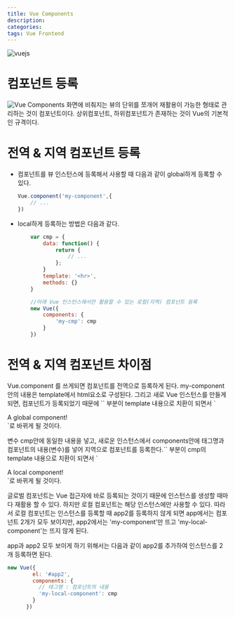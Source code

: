 ```yaml
---
title: Vue Components
description: 
categories: 
tags: Vue Frontend
---
```


![vuejs](https://i.ytimg.com/vi/DsuTwV0jwaY/maxresdefault.jpg)

# 컴포넌트 등록

![Vue Components](https://kr.vuejs.org/images/components.png)
화면에 비춰지는 뷰의 단위를 쪼개어 재활용이 가능한 형태로 관리하는 것이 컴포넌트이다. 상위컴포넌트, 하위컴포넌트가 존재하는 것이 Vue의 기본적인 규격이다.

# 전역 & 지역 컴포넌트 등록

* 컴포넌트를 뷰 인스턴스에 등록해서 사용할 때 다음과 같이 global하게 등록할 수 있다.
    ```javascript
    Vue.component('my-component',{
        // ...
    })
    ```
* local하게 등록하는 방법은 다음과 같다.
    ```javascript
        var cmp = {
            data: function() {
                return {
                    // ...
                };
            }
            template: '<hr>',
            methods: {}
        }

        //아래 Vue 인스턴스에서만 활용할 수 있는 로컬(지역) 컴포넌트 등록
        new Vue({
            components: {
                'my-cmp': cmp
            }
        })
    ```

# 전역 & 지역 컴포넌트 차이점

<script src="https://gist.github.com/groovypark/b642e5dc8c17d85e660baea34627eccb.js"></script>

<p>Vue.component 를 쓰게되면 컴포넌트를 전역으로 등록하게 된다. my-component안의 내용은 template에서 html요소로 구성된다. 그리고 새로 Vue 인스턴스를 만들게 되면, 컴포넌트가 등록되었기 때문에 `<my-component></my-component>` 부분이 template 내용으로 치환이 되면서 `<div>A global component!</div>`로 바뀌게 될 것이다.</p>

<p>변수 cmp안에 동일한 내용을 넣고, 새로운 인스턴스에서 components안에 태그명과 컴포넌트의 내용(변수)를 넣어 지역으로 컴포넌트를 등록한다.`<my-local-component></my-local-component>` 부분이 cmp의 template 내용으로 치환이 되면서 `<div>A local component!</div>`로 바뀌게 될 것이다.</p>

<p>글로벌 컴포넌트는 Vue 접근자에 바로 등록되는 것이기 때문에 인스턴스를 생성할 때마다 재활용 할 수 있다. 하지만 로컬 컴포넌트는 해당 인스턴스에만 사용할 수 있다. 따라서 로컬 컴포넌트는 인스턴스를 등록할 때 app2를 등록하지 않게 되면 app에서는 컴포넌트 2개가 모두 보이지만, app2에서는 'my-component'만 뜨고 'my-local-component'는 뜨지 않게 된다.</p>
app과 app2 모두 보이게 하기 위해서는 다음과 같이 app2를 추가하여 인스턴스를 2개 등록하면 된다.

```javascript
new Vue({
        el: '#app2',
        components: {
          // 태그명 : 컴포넌트의 내용
          'my-local-component': cmp
        }
      })
```